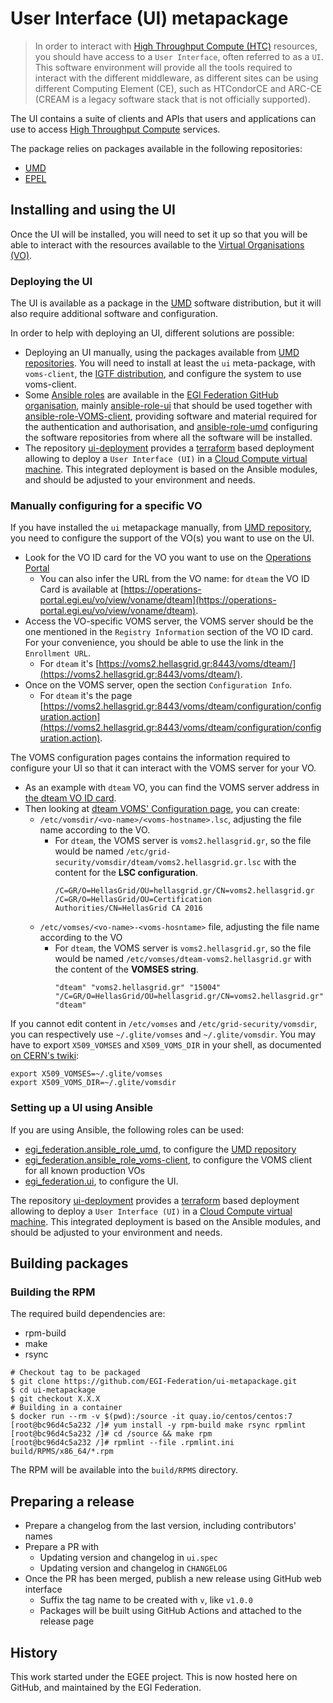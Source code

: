 # User Interface (UI) metapackage

> In order to interact with
> [High Throughput Compute (HTC)](https://docs.egi.eu/users/compute/high-throughput-compute/)
> resources, you should have access to a `User Interface`, often referred to as
> a `UI`. This software environment will provide all the tools required to
> interact with the different middleware, as different sites can be using
> different Computing Element (CE), such as HTCondorCE and ARC-CE (CREAM is a
> legacy software stack that is not officially supported).

The UI contains a suite of clients and APIs that users and applications can use
to access
[High Throughput Compute](https://docs.egi.eu/users/compute/high-throughput-compute/)
services.

The package relies on packages available in the following repositories:

- [UMD](https://repository.egi.eu/)
- [EPEL](https://docs.fedoraproject.org/en-US/epel/)

## Installing and using the UI

Once the UI will be installed, you will need to set it up so that you will be
able to interact with the resources available to the
[Virtual Organisations (VO)](https://operations-portal.egi.eu/vo/).

### Deploying the UI

The UI is available as a package in the [UMD](https://go.egi.eu/umd) software
distribution, but it will also require additional software and configuration.

In order to help with deploying an UI, different solutions are possible:

- Deploying an UI manually, using the packages available from
  [UMD repositories](https://go.egi.eu/umd). You will need to install at least
  the `ui` meta-package, with `voms-client`, the
  [IGTF distribution](https://docs.egi.eu/providers/operations-manuals/howto01_using_igtf_ca_distribution/),
  and configure the system to use voms-client.
- Some
  [Ansible roles](https://docs.ansible.com/ansible/latest/user_guide/playbooks_reuse_roles.html)
  are available in the
  [EGI Federation GitHub organisation](https://github.com/EGI-Federation?q=ansible-role),
  mainly [ansible-role-ui](https://github.com/EGI-Federation/ansible-role-ui)
  that should be used together with
  [ansible-role-VOMS-client](https://github.com/EGI-Federation/ansible-role-VOMS-client),
  providing software and material required for the authentication and
  authorisation, and
  [ansible-role-umd](https://github.com/EGI-Federation/ansible-role-umd)
  configuring the software repositories from where all the software will be
  installed.
- The repository
  [ui-deployment](https://github.com/EGI-Federation/ui-deployment) provides a
  [terraform](https://terraform.io) based deployment allowing to deploy a
  `User Interface (UI)` in a
  [Cloud Compute virtual machine](https://docs.egi.eu/users/compute/cloud-compute/).
  This integrated deployment is based on the Ansible modules, and should be
  adjusted to your environment and needs.

### Manually configuring for a specific VO

If you have installed the `ui` metapackage manually, from
[UMD repository](https://repository.egi.eu/), you need to configure the support
of the VO(s) you want to use on the UI.

- Look for the VO ID card for the VO you want to use on the
  [Operations Portal](https://operations-portal.egi.eu/vo/)
  - You can also infer the URL from the VO name: for `dteam` the VO ID Card is
    available at
    [https://operations-portal.egi.eu/vo/view/voname/dteam](https://operations-portal.egi.eu/vo/view/voname/dteam).
- Access the VO-specific VOMS server, the VOMS server should be the one
  mentioned in the `Registry Information` section of the VO ID card. For your
  convenience, you should be able to use the link in the `Enrollment URL`.
  - For `dteam` it's
    [https://voms2.hellasgrid.gr:8443/voms/dteam/](https://voms2.hellasgrid.gr:8443/voms/dteam/).
- Once on the VOMS server, open the section `Configuration Info`.
  - For `dteam` it's the page
    [https://voms2.hellasgrid.gr:8443/voms/dteam/configuration/configuration.action](https://voms2.hellasgrid.gr:8443/voms/dteam/configuration/configuration.action).

The VOMS configuration pages contains the information required to configure your
UI so that it can interact with the VOMS server for your VO.

- As an example with `dteam` VO, you can find the VOMS server address in
  [the dteam VO ID card](https://operations-portal.egi.eu/vo/view/voname/dteam).
- Then looking at
  [dteam VOMS' Configuration page](https://voms2.hellasgrid.gr:8443/voms/dteam/configuration/configuration.action),
  you can create:
  - `/etc/vomsdir/<vo-name>/<voms-hostname>.lsc`, adjusting the file name
    according to the VO.
    - For `dteam`, the VOMS server is `voms2.hellasgrid.gr`, so the file would
      be named `/etc/grid-security/vomsdir/dteam/voms2.hellasgrid.gr.lsc` with
      the content for the **LSC configuration**.
      ```text
      /C=GR/O=HellasGrid/OU=hellasgrid.gr/CN=voms2.hellasgrid.gr
      /C=GR/O=HellasGrid/OU=Certification Authorities/CN=HellasGrid CA 2016
      ```
  - `/etc/vomses/<vo-name>-<voms-hosntame>` file, adjusting the file name
    according to the VO
    - For `dteam`, the VOMS server is `voms2.hellasgrid.gr`, so the file would
      be named `/etc/vomses/dteam-voms2.hellasgrid.gr` with the content of the
      **VOMSES string**.
      ```text
      "dteam" "voms2.hellasgrid.gr" "15004" "/C=GR/O=HellasGrid/OU=hellasgrid.gr/CN=voms2.hellasgrid.gr" "dteam"
      ```

If you cannot edit content in `/etc/vomses` and `/etc/grid-security/vomsdir`,
you can respectively use `~/.glite/vomses` and `~/.glite/vomsdir`. You may have
to export `X509_VOMSES` and `X509_VOMS_DIR` in your shell, as documented
[on CERN's twiki](https://twiki.cern.ch/twiki/bin/view/DREAM/GridSetup):

```shell
export X509_VOMSES=~/.glite/vomses
export X509_VOMS_DIR=~/.glite/vomsdir
```

### Setting up a UI using Ansible

If you are using Ansible, the following roles can be used:

- [egi_federation.ansible_role_umd](https://galaxy.ansible.com/egi_federation/ansible_role_umd),
  to configure the [UMD repository](https://repository.egi.eu)
- [egi_federation.ansible_role_voms-client](https://galaxy.ansible.com/egi_federation/ansible_role_voms_client),
  to configure the VOMS client for all known production VOs
- [egi_federation.ui](https://galaxy.ansible.com/egi_federation/ui), to
  configure the UI.

The repository [ui-deployment](https://github.com/EGI-Federation/ui-deployment)
provides a [terraform](https://terraform.io) based deployment allowing to deploy
a `User Interface (UI)` in a
[Cloud Compute virtual machine](https://docs.egi.eu/users/compute/cloud-compute/).
This integrated deployment is based on the Ansible modules, and should be
adjusted to your environment and needs.

## Building packages

### Building the RPM

The required build dependencies are:

- rpm-build
- make
- rsync

```shell
# Checkout tag to be packaged
$ git clone https://github.com/EGI-Federation/ui-metapackage.git
$ cd ui-metapackage
$ git checkout X.X.X
# Building in a container
$ docker run --rm -v $(pwd):/source -it quay.io/centos/centos:7
[root@bc96d4c5a232 /]# yum install -y rpm-build make rsync rpmlint
[root@bc96d4c5a232 /]# cd /source && make rpm
[root@bc96d4c5a232 /]# rpmlint --file .rpmlint.ini build/RPMS/x86_64/*.rpm
```

The RPM will be available into the `build/RPMS` directory.

## Preparing a release

- Prepare a changelog from the last version, including contributors' names
- Prepare a PR with
  - Updating version and changelog in `ui.spec`
  - Updating version and changelog in `CHANGELOG`
- Once the PR has been merged, publish a new release using GitHub web interface
  - Suffix the tag name to be created with `v`, like `v1.0.0`
  - Packages will be built using GitHub Actions and attached to the release page

## History

This work started under the EGEE project. This is now hosted here on GitHub, and
maintained by the EGI Federation.
